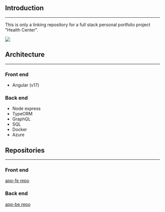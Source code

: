 ## Introduction
---

This is only a linking repository for a full stack personal portfolio project "Health Center".

![](./assets/i.png)


## Architecture
---

### Front end

- Angular (v17)

### Back end

- Node express
- TypeORM
- GraphQL
- SQL
- Docker
- Azure

## Repositories
---

### Front end

[app-fe repo](https://github.com/microieva/app-fe)

### Back end

[app-be repo](https://github.com/microieva/app-be)

